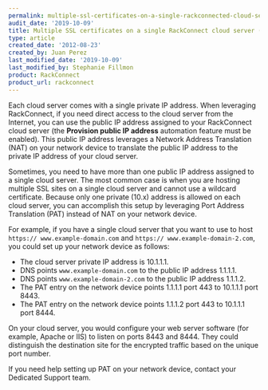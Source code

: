 ```yaml
---
permalink: multiple-ssl-certificates-on-a-single-rackconnected-cloud-server-pat
audit_date: '2019-10-09'
title: Multiple SSL certificates on a single RackConnect cloud server (PAT)
type: article
created_date: '2012-08-23'
created_by: Juan Perez
last_modified_date: '2019-10-09'
last_modified_by: Stephanie Fillmon
product: RackConnect
product_url: rackconnect
---
```


Each cloud server comes with a single private IP address. When
leveraging RackConnect, if you need direct access to the cloud server
from the Internet, you can use the public IP address assigned to your
RackConnect cloud server (the **Provision public IP address** automation
feature must be enabled). This public IP address leverages a Network
Address Translation (NAT) on your network device to translate the public IP
address to the private IP address of your cloud server.

Sometimes, you need to have more than one public IP address assigned to a single cloud server. The most common case is when you are hosting multiple SSL sites on a single cloud server and cannot use a wildcard certificate. Because only one private (10.x) address is allowed on each cloud server, you can accomplish this setup by leveraging Port Address Translation (PAT) instead of NAT on your network device.

For example, if you have a single cloud server that you want to use to
host `https:// www.example-domain.com` and `https://
www.example-domain-2.com`, you could set up your network device as
follows:

-   The cloud server private IP address is 10.1.1.1.
-   DNS points `www.example-domain.com` to the public IP address 1.1.1.1.
-   DNS points `www.example-domain-2.com` to the public IP address 1.1.1.2.
-   The PAT entry on the network device points 1.1.1.1 port 443 to 10.1.1.1 port
    8443.
-   The PAT entry on the network device points 1.1.1.2 port 443 to 10.1.1.1 port
    8444.

On your cloud server, you would configure your web server software (for example,
Apache or IIS) to listen on ports 8443 and 8444. They could
distinguish the destination site for the encrypted traffic based on
the unique port number.

If you need help setting up PAT on your network device, contact your Dedicated Support team.
